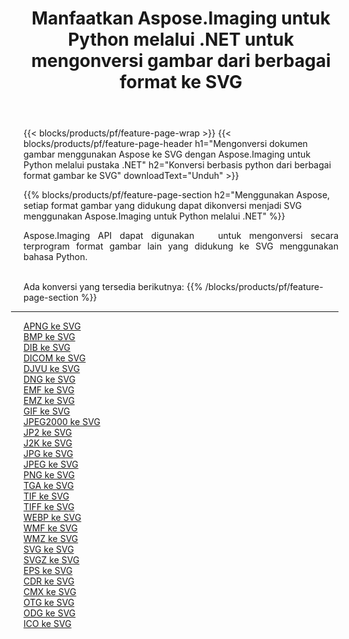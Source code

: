 ﻿---
title: Manfaatkan Aspose.Imaging untuk Python melalui .NET untuk mengonversi gambar dari berbagai format ke SVG 
weight: 3920
url: /id/python-net/conversion/to/svg 
lang: id
langdirlevel: 2
locales: zh-hans,ja,it,ru,de,es,fr,nl,id,lt,pl,pt,vi,tr,ko,zh-hant,ar,hi,th,sv,cs,uk,he
description: Anda dapat menggunakan Aspose.Imaging untuk Python melalui pustaka .NET untuk mengonversi dari berbagai format ke SVG
---

{{< blocks/products/pf/feature-page-wrap >}}
{{< blocks/products/pf/feature-page-header h1="Mengonversi dokumen gambar menggunakan Aspose ke SVG dengan Aspose.Imaging untuk Python melalui pustaka .NET" h2="Konversi berbasis python dari berbagai format gambar ke SVG" downloadText="Unduh" >}}


{{% blocks/products/pf/feature-page-section  h2="Menggunakan Aspose, setiap format gambar yang didukung dapat dikonversi menjadi SVG menggunakan Aspose.Imaging untuk Python melalui .NET" %}}
<p align=justify>Aspose.Imaging API dapat digunakan   untuk mengonversi secara terprogram format gambar lain yang didukung ke SVG menggunakan bahasa Python.</p>
<br/>
Ada konversi yang tersedia berikutnya:
{{% /blocks/products/pf/feature-page-section %}}
<div class="container-fluid productfamilypage bg-gray">
    <div class="convertypes bg-gray agp-content section">
        <div class="container">
		<hr style="margin-left:-20px;"/>
		<div class="row other-converters">
		    <div class='col-md-2 other-converter remove-lp remove-rp'><a href="/imaging/id/python-net/conversion/apng-to-svg" >APNG ke SVG</a></div>
<div class='col-md-2 other-converter remove-lp remove-rp'><a href="/imaging/id/python-net/conversion/bmp-to-svg" >BMP ke SVG</a></div>
<div class='col-md-2 other-converter remove-lp remove-rp'><a href="/imaging/id/python-net/conversion/dib-to-svg" >DIB ke SVG</a></div>
<div class='col-md-2 other-converter remove-lp remove-rp'><a href="/imaging/id/python-net/conversion/dicom-to-svg" >DICOM ke SVG</a></div>
<div class='col-md-2 other-converter remove-lp remove-rp'><a href="/imaging/id/python-net/conversion/djvu-to-svg" >DJVU ke SVG</a></div>
<div class='col-md-2 other-converter remove-lp remove-rp'><a href="/imaging/id/python-net/conversion/dng-to-svg" >DNG ke SVG</a></div>
<div class='col-md-2 other-converter remove-lp remove-rp'><a href="/imaging/id/python-net/conversion/emf-to-svg" >EMF ke SVG</a></div>
<div class='col-md-2 other-converter remove-lp remove-rp'><a href="/imaging/id/python-net/conversion/emz-to-svg" >EMZ ke SVG</a></div>
<div class='col-md-2 other-converter remove-lp remove-rp'><a href="/imaging/id/python-net/conversion/gif-to-svg" >GIF ke SVG</a></div>
<div class='col-md-2 other-converter remove-lp remove-rp'><a href="/imaging/id/python-net/conversion/jpeg2000-to-svg" >JPEG2000 ke SVG</a></div>
<div class='col-md-2 other-converter remove-lp remove-rp'><a href="/imaging/id/python-net/conversion/jp2-to-svg" >JP2 ke SVG</a></div>
<div class='col-md-2 other-converter remove-lp remove-rp'><a href="/imaging/id/python-net/conversion/j2k-to-svg" >J2K ke SVG</a></div>
<div class='col-md-2 other-converter remove-lp remove-rp'><a href="/imaging/id/python-net/conversion/jpg-to-svg" >JPG ke SVG</a></div>
<div class='col-md-2 other-converter remove-lp remove-rp'><a href="/imaging/id/python-net/conversion/jpeg-to-svg" >JPEG ke SVG</a></div>
<div class='col-md-2 other-converter remove-lp remove-rp'><a href="/imaging/id/python-net/conversion/png-to-svg" >PNG ke SVG</a></div>
<div class='col-md-2 other-converter remove-lp remove-rp'><a href="/imaging/id/python-net/conversion/tga-to-svg" >TGA ke SVG</a></div>
<div class='col-md-2 other-converter remove-lp remove-rp'><a href="/imaging/id/python-net/conversion/tif-to-svg" >TIF ke SVG</a></div>
<div class='col-md-2 other-converter remove-lp remove-rp'><a href="/imaging/id/python-net/conversion/tiff-to-svg" >TIFF ke SVG</a></div>
<div class='col-md-2 other-converter remove-lp remove-rp'><a href="/imaging/id/python-net/conversion/webp-to-svg" >WEBP ke SVG</a></div>
<div class='col-md-2 other-converter remove-lp remove-rp'><a href="/imaging/id/python-net/conversion/wmf-to-svg" >WMF ke SVG</a></div>
<div class='col-md-2 other-converter remove-lp remove-rp'><a href="/imaging/id/python-net/conversion/wmz-to-svg" >WMZ ke SVG</a></div>
<div class='col-md-2 other-converter remove-lp remove-rp'><a href="/imaging/id/python-net/conversion/svg-to-svg" >SVG ke SVG</a></div>
<div class='col-md-2 other-converter remove-lp remove-rp'><a href="/imaging/id/python-net/conversion/svgz-to-svg" >SVGZ ke SVG</a></div>
<div class='col-md-2 other-converter remove-lp remove-rp'><a href="/imaging/id/python-net/conversion/eps-to-svg" >EPS ke SVG</a></div>
<div class='col-md-2 other-converter remove-lp remove-rp'><a href="/imaging/id/python-net/conversion/cdr-to-svg" >CDR ke SVG</a></div>
<div class='col-md-2 other-converter remove-lp remove-rp'><a href="/imaging/id/python-net/conversion/cmx-to-svg" >CMX ke SVG</a></div>
<div class='col-md-2 other-converter remove-lp remove-rp'><a href="/imaging/id/python-net/conversion/otg-to-svg" >OTG ke SVG</a></div>
<div class='col-md-2 other-converter remove-lp remove-rp'><a href="/imaging/id/python-net/conversion/odg-to-svg" >ODG ke SVG</a></div>
<div class='col-md-2 other-converter remove-lp remove-rp'><a href="/imaging/id/python-net/conversion/ico-to-svg" >ICO ke SVG</a></div>
                </div>
        </div>
    </div>
</div>
<br/>

